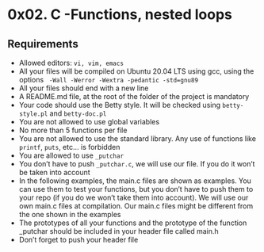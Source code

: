 # 0x02. C -Functions, nested loops

## Requirements
- Allowed editors: ``` vi, vim, emacs ```
- All your files will be compiled on Ubuntu 20.04 LTS using gcc, using the options ```  -Wall -Werror -Wextra -pedantic -std=gnu89 ```
- All your files should end with a new line
- A README.md file, at the root of the folder of the project is mandatory
- Your code should use the Betty style. It will be checked using ``` betty-style.pl ``` and ``` betty-doc.pl ```
- You are not allowed to use global variables
- No more than 5 functions per file
- You are not allowed to use the standard library. Any use of functions like ``` printf ```, ``` puts ```, etc… is forbidden
- You are allowed to use ``` _putchar ```
- You don’t have to push ``` _putchar.c ```, we will use our file. If you do it won’t be taken into account
- In the following examples, the main.c files are shown as examples. You can use them to test your functions, but you don’t have to push them to your repo (if you do we won’t take them into account). We will use our own main.c files at compilation. Our main.c files might be different from the one shown in the examples
- The prototypes of all your functions and the prototype of the function _putchar should be included in your header file called main.h
- Don’t forget to push your header file
